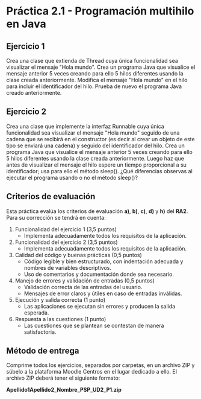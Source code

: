 # Práctica 2.1 - Programación multihilo en Java

## Ejercicio 1

Crea una clase que extienda de Thread cuya única funcionalidad sea visualizar el mensaje "Hola mundo". Crea un programa Java que visualice el mensaje anterior 5 veces creando para ello 5 hilos diferentes usando la clase creada  anteriormente. Modifica el mensaje "Hola mundo" en el hilo para incluir el identificador del hilo. Prueba de nuevo el programa Java creado  anteriormente.

## Ejercicio 2

Crea una clase que implemente la interfaz Runnable cuya única funcionalidad sea visualizar el mensaje "Hola mundo" seguido de una cadena que se recibirá en el constructor (es  decir al crear un objeto de este tipo se enviará una cadena) y seguido del identificador del hilo. Crea un programa Java que visualice el mensaje anterior 5 veces creando para ello 5 hilos  diferentes usando la clase creada anteriormente. Luego haz que antes de visualizar el mensaje el hilo espere un tiempo proporcional a su identificador; usa para ello el método sleep(). ¿Qué diferencias observas al ejecutar el programa usando o no el método sleep()?

## Criterios de evaluación

Esta práctica evalúa los criterios de evaluación **a)**, **b)**, **c)**, **d)** y **h)** del **RA2**. Para su corrección se tendrá en cuenta:

1. Funcionalidad del ejercicio 1 (3,5 puntos)
	- Implementa adecuadamente todos los requisitos de la aplicación.
2. Funcionalidad del ejercicio 2 (3,5 puntos)
	- Implementa adecuadamente todos los requisitos de la aplicación.
3. Calidad del código y buenas prácticas (0,5 puntos)
    - Código legible y bien estructurado, con indentación adecuada y nombres de variables descriptivos.
	- Uso de comentarios y documentación donde sea necesario.
4. Manejo de errores y validación de entradas (0,5 puntos)
	- Validación correcta de las entradas del usuario.
	- Mensajes de error claros y útiles en caso de entradas inválidas.
5. Ejecución y salida correcta (1 punto)
	- Las aplicaciones se ejecutan sin errores y producen la salida esperada.
6. Respuesta a las cuestiones (1 punto)
    - Las cuestiones que se plantean se contestan de manera satisfactoria.

## Método de entrega

Comprime todos los ejercicios, separados por carpetas, en un archivo ZIP y súbelo a la plataforma Moodle Centros en el lugar dedicado a ello. El archivo ZIP deberá tener el siguiente formato:

**Apellido1Apellido2_Nombre_PSP_UD2_P1.zip**